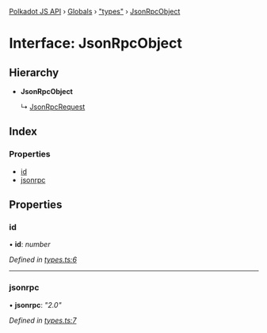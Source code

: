 [Polkadot JS API](../README.md) › [Globals](../globals.md) › ["types"](../modules/_types_.md) › [JsonRpcObject](_types_.jsonrpcobject.md)

# Interface: JsonRpcObject

## Hierarchy

* **JsonRpcObject**

  ↳ [JsonRpcRequest](_types_.jsonrpcrequest.md)

## Index

### Properties

* [id](_types_.jsonrpcobject.md#id)
* [jsonrpc](_types_.jsonrpcobject.md#jsonrpc)

## Properties

###  id

• **id**: *number*

*Defined in [types.ts:6](https://github.com/polkadot-js/api/blob/883b191ae7/packages/rpc-provider/src/types.ts#L6)*

___

###  jsonrpc

• **jsonrpc**: *"2.0"*

*Defined in [types.ts:7](https://github.com/polkadot-js/api/blob/883b191ae7/packages/rpc-provider/src/types.ts#L7)*
